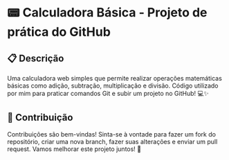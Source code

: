 # 📟 Calculadora Básica - Projeto de prática do GitHub

## 📋 Descrição
Uma calculadora web simples que permite realizar operações matemáticas básicas como adição, subtração, multiplicação e divisão. Código utilizado por mim para praticar comandos Git e subir um projeto no GitHub! 💻✨

## 🤝 Contribuição
Contribuições são bem-vindas! Sinta-se à vontade para fazer um fork do repositório, criar uma nova branch, fazer suas alterações e enviar um pull request. Vamos melhorar este projeto juntos! 🙌

